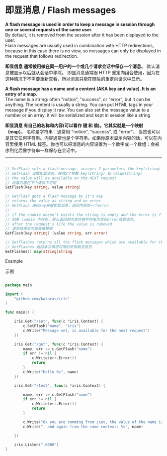 # 即显消息 / Flash messages

**A flash message is used in order to keep a message in session through one or several requests of the same user**.   
By default, it is removed from the session after it has been displayed to the user.   
Flash messages are usually used in combination with HTTP redirections, because in this case there is no view, so messages can only be displayed in the request that follows redirection.

**即显信息 通常被用做在同一用户的一个或几个请求会话中保存一个消息**。
默认消息被显示以后就从会话中移除。
即显消息通常跟 HTTP 重定向组合使用，因为在这种情况下不需要重新查看，所以消息只能在随后的重定向请求中显示。

**A flash message has a name and a content (AKA key and value). It is an entry of a map**.   
The name is a string: often "notice", "success", or "error", but it can be anything. The content is usually a string. You can put HTML tags in your message if you display it raw. You can also set the message value to a number or an array: it will be serialized and kept in session like a string.

**即显消息 有自己的名称和内容(可以看作 键 和 值)。它其实就是一个映射（map）**。
名称是字符串：通常用 "notice", "success", 或 "error"， 当然也可以是其它任何字符串。内容通常也是个字符串。如果你原本显示内容的话，可以在内容里使用 HTML 标签。你也可以把消息的内容设置为一个数字或一个数组：会被序列化后像字符串一样保存在会话中。

----


```go

// SetFlash sets a flash message, accepts 2 parameters the key(string) and the value(string)
// SetFlash 设置即显消息，接收2个参数 key(string) 和 value(string)
// the value will be available on the NEXT request
// 设置内容在下个请求中可用
SetFlash(key string, value string)

// GetFlash gets a flash message by it's key
// returns the value as string and an error
// GetFlash 通过key获取即显消息，返回内容和一个error
//
// if the cookie doesn't exists the string is empty and the error is filled.
// 如果 cookie 不存在，那么返回的内容将被字符串为空和error信息填充。
// after the request's life the value is removed
// 请求结束后内容会被移除
GetFlash(key string) (value string, err error)

// GetFlashes returns all the flash messages which are available for this request
// GetFlashes 返回本次请求可用的所有即显信息 
GetFlashes() map[string]string
```

Example

示例

```go

package main

import (
	"github.com/kataras/iris"
)

func main() {

	iris.Get("/set", func(c *iris.Context) {
		c.SetFlash("name", "iris")
		c.Write("Message set, is available for the next request")
	})

	iris.Get("/get", func(c *iris.Context) {
		name, err := c.GetFlash("name")
		if err != nil {
			c.Write(err.Error())
			return
		}
		c.Write("Hello %s", name)
	})

	iris.Get("/test", func(c *iris.Context) {

		name, err := c.GetFlash("name")
		if err != nil {
			c.Write(err.Error())
			return
		}

		c.Write("Ok you are comming from /set, the value of the name is %s", name)
		c.Write(", and again from the same context: %s", name)

	})

	iris.Listen(":8080")
}


```